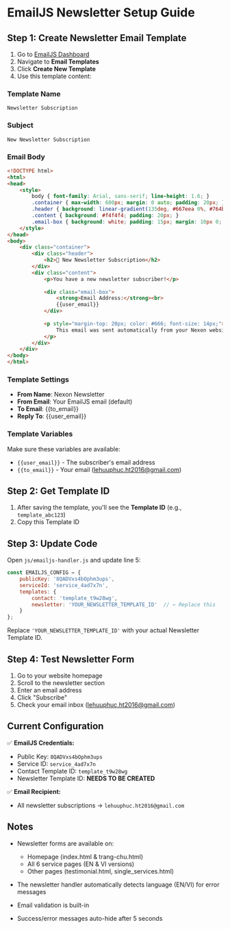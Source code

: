 # EmailJS Newsletter Setup Guide

## Step 1: Create Newsletter Email Template

1. Go to [EmailJS Dashboard](https://dashboard.emailjs.com/)
2. Navigate to **Email Templates**
3. Click **Create New Template**
4. Use this template content:

### Template Name
```
Newsletter Subscription
```

### Subject
```
New Newsletter Subscription
```

### Email Body
```html
<!DOCTYPE html>
<html>
<head>
    <style>
        body { font-family: Arial, sans-serif; line-height: 1.6; }
        .container { max-width: 600px; margin: 0 auto; padding: 20px; }
        .header { background: linear-gradient(135deg, #667eea 0%, #764ba2 100%); color: white; padding: 20px; text-align: center; }
        .content { background: #f4f4f4; padding: 20px; }
        .email-box { background: white; padding: 15px; margin: 10px 0; border-left: 4px solid #667eea; }
    </style>
</head>
<body>
    <div class="container">
        <div class="header">
            <h2>🎉 New Newsletter Subscription</h2>
        </div>
        <div class="content">
            <p>You have a new newsletter subscriber!</p>
            
            <div class="email-box">
                <strong>Email Address:</strong><br>
                {{user_email}}
            </div>
            
            <p style="margin-top: 20px; color: #666; font-size: 14px;">
                This email was sent automatically from your Nexon website newsletter form.
            </p>
        </div>
    </div>
</body>
</html>
```

### Template Settings
- **From Name**: Nexon Newsletter
- **From Email**: Your EmailJS email (default)
- **To Email**: {{to_email}}
- **Reply To**: {{user_email}}

### Template Variables
Make sure these variables are available:
- `{{user_email}}` - The subscriber's email address
- `{{to_email}}` - Your email (lehuuphuc.ht2016@gmail.com)

## Step 2: Get Template ID

1. After saving the template, you'll see the **Template ID** (e.g., `template_abc123`)
2. Copy this Template ID

## Step 3: Update Code

Open `js/emailjs-handler.js` and update line 5:

```javascript
const EMAILJS_CONFIG = {
    publicKey: '8QADVxs4bOphm3ups',
    serviceId: 'service_4ad7x7n',
    templates: {
        contact: 'template_t9w28wg',
        newsletter: 'YOUR_NEWSLETTER_TEMPLATE_ID'  // ← Replace this
    }
};
```

Replace `'YOUR_NEWSLETTER_TEMPLATE_ID'` with your actual Newsletter Template ID.

## Step 4: Test Newsletter Form

1. Go to your website homepage
2. Scroll to the newsletter section
3. Enter an email address
4. Click "Subscribe"
5. Check your email inbox (lehuuphuc.ht2016@gmail.com)

## Current Configuration

✅ **EmailJS Credentials:**
- Public Key: `8QADVxs4bOphm3ups`
- Service ID: `service_4ad7x7n`
- Contact Template ID: `template_t9w28wg`
- Newsletter Template ID: **NEEDS TO BE CREATED**

✅ **Email Recipient:**
- All newsletter subscriptions → `lehuuphuc.ht2016@gmail.com`

## Notes

- Newsletter forms are available on:
  - Homepage (index.html & trang-chu.html)
  - All 6 service pages (EN & VI versions)
  - Other pages (testimonial.html, single_services.html)

- The newsletter handler automatically detects language (EN/VI) for error messages
- Email validation is built-in
- Success/error messages auto-hide after 5 seconds
